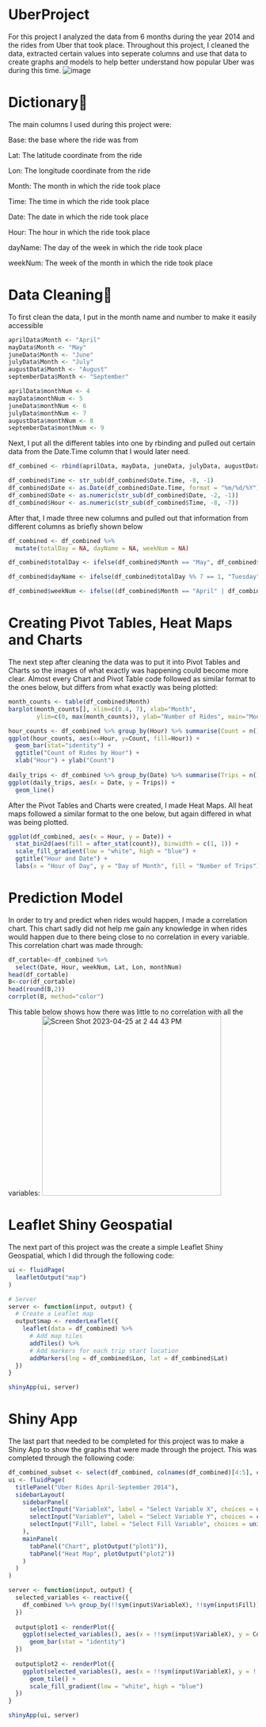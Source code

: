 # UberProject

For this project I analyzed the data from 6 months during the year 2014 and the rides from Uber that took place. Throughout this project, I cleaned the data, extracted certain values into seperate columns and use that data to create graphs and models to help better understand how popular Uber was during this time. 
![image](https://user-images.githubusercontent.com/113047041/234376822-d2c5265f-f7ee-46b6-b71a-12a3651cc8cf.png)

# Dictionary📝
The main columns I used during this project were:

Base: the base where the ride was from

Lat: The latitude coordinate from the ride

Lon: The longitude coordinate from the ride

Month: The month in which the ride took place

Time: The time in which the ride took place

Date: The date in which the ride took place

Hour: The hour in which the ride took place

dayName: The day of the week in which the ride took place

weekNum: The week of the month in which the ride took place

# Data Cleaning🧹
To first clean the data, I put in the month name and number to make it easily accessible
```R
aprilData$Month <- "April"
mayData$Month <- "May"
juneData$Month <- "June"
julyData$Month <- "July"
augustData$Month <- "August"
septemberData$Month <- "September"

aprilData$monthNum <- 4
mayData$monthNum <- 5
juneData$monthNum <- 6
julyData$monthNum <- 7
augustData$monthNum <- 8
septemberData$monthNum <- 9
```
Next, I put all the different tables into one by rbinding and pulled out certain data from the Date.Time column that I would later need.
```R
df_combined <- rbind(aprilData, mayData, juneData, julyData, augustData, septemberData)

df_combined$Time <- str_sub(df_combined$Date.Time, -8, -1)
df_combined$Date <- as.Date(df_combined$Date.Time, format = "%m/%d/%Y")
df_combined$Date <- as.numeric(str_sub(df_combined$Date, -2, -1))
df_combined$Hour <- as.numeric(str_sub(df_combined$Time, -8, -7))
```
After that, I made three new columns and pulled out that information from different columns as briefly shown below
```R
df_combined <- df_combined %>% 
  mutate(totalDay = NA, dayName = NA, weekNum = NA)

df_combined$totalDay <- ifelse(df_combined$Month == "May", df_combined$Date + 30, df_combined$Date)

df_combined$dayName <- ifelse(df_combined$totalDay %% 7 == 1, "Tuesday", df_combined$dayName)

df_combined$weekNum <- ifelse((df_combined$Month == "April" | df_combined$Month == "July") & df_combined$Date <= 31, 5, df_combined$weekNum)
```

# Creating Pivot Tables, Heat Maps and Charts
The next step after cleaning the data was to put it into Pivot Tables and Charts so the images of what exactly was happening could become more clear. Almost every Chart and Pivot Table code followed as similar format to the ones below, but differs from what exactly was being plotted:
```R
month_counts <- table(df_combined$Month)
barplot(month_counts[], xlim=c(0.4, 7), xlab="Month",
        ylim=c(0, max(month_counts)), ylab="Number of Rides", main="Month Count Chart", col = "Green")

hour_counts <- df_combined %>% group_by(Hour) %>% summarise(Count = n())
ggplot(hour_counts, aes(x=Hour, y=Count, fill=Hour)) + 
  geom_bar(stat="identity") +
  ggtitle("Count of Rides by Hour") +
  xlab("Hour") + ylab("Count")
  
daily_trips <- df_combined %>% group_by(Date) %>% summarise(Trips = n()) 
ggplot(daily_trips, aes(x = Date, y = Trips)) + 
  geom_line()
```

After the Pivot Tables and Charts were created, I made Heat Maps. All heat maps followed a similar format to the one below, but again differed in what was being plotted. 
```R
ggplot(df_combined, aes(x = Hour, y = Date)) +
  stat_bin2d(aes(fill = after_stat(count)), binwidth = c(1, 1)) +
  scale_fill_gradient(low = "white", high = "blue") +
  ggtitle("Hour and Date") +
  labs(x = "Hour of Day", y = "Day of Month", fill = "Number of Trips")
```

# Prediction Model
In order to try and predict when rides would happen, I made a correlation chart. This chart sadly did not help me gain any knowledge in when rides would happen due to there being close to no correlation in every variable. This correlation chart was made through:
```R
df_cortable<-df_combined %>%
  select(Date, Hour, weekNum, Lat, Lon, monthNum)
head(df_cortable)
B<-cor(df_cortable)
head(round(B,2))
corrplot(B, method="color")
```
This table below shows how there was little to no correlation with all the variables:
<img width="362" alt="Screen Shot 2023-04-25 at 2 44 43 PM" src="https://user-images.githubusercontent.com/113047041/234386505-224a9b95-640c-4723-be6c-0ef295d2d7dd.png">

# Leaflet Shiny Geospatial
The next part of this project was the create a simple Leaflet Shiny Geospatial, which I did through the following code:
```R
ui <- fluidPage(
  leafletOutput("map")
)

# Server
server <- function(input, output) {
  # Create a Leaflet map
  output$map <- renderLeaflet({
    leaflet(data = df_combined) %>% 
      # Add map tiles
      addTiles() %>% 
      # Add markers for each trip start location
      addMarkers(lng = df_combined$Lon, lat = df_combined$Lat)
  })
}

shinyApp(ui, server)
```

# Shiny App
The last part that needed to be completed for this project was to make a Shiny App to show the graphs that were made through the project. This was completed through the following code:
```R
df_combined_subset <- select(df_combined, colnames(df_combined)[4:5], colnames(df_combined)[8:9], colnames(df_combined)[11:12])
ui <- fluidPage(
  titlePanel("Uber Rides April-September 2014"),
  sidebarLayout(
    sidebarPanel(
      selectInput("VariableX", label = "Select Variable X", choices = unique(colnames(df_combined_subset))),
      selectInput("VariableY", label = "Select Variable Y", choices = c("Date", "dayName", "Month")),
      selectInput("Fill", label = "Select Fill Variable", choices = unique(colnames(df_combined_subset)))
    ),
    mainPanel(
      tabPanel("Chart", plotOutput("plot1")),
      tabPanel("Heat Map", plotOutput("plot2"))
    )
  )
)

server <- function(input, output) {
  selected_variables <- reactive({
    df_combined %>% group_by(!!sym(input$VariableX), !!sym(input$Fill)) %>% summarise(Count = n())
  })
  
  output$plot1 <- renderPlot({
    ggplot(selected_variables(), aes(x = !!sym(input$VariableX), y = Count, fill = !!sym(input$Fill))) + 
      geom_bar(stat = "identity")
  })
  
  output$plot2 <- renderPlot({
    ggplot(selected_variables(), aes(x = !!sym(input$VariableX), y = !!sym(input$VariableY), fill = ..count..)) +
      geom_tile() +
      scale_fill_gradient(low = "white", high = "blue")
  })
}

shinyApp(ui, server)
```
